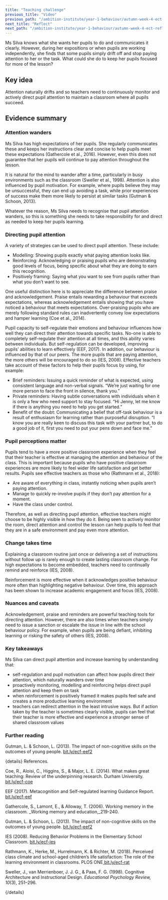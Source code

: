 ```yaml
---
title: "Teaching challenge"
previous_title: "Video"
previous_path: "/ambition-institute/year-1-behaviour/autumn-week-4-ect-video"
next_title: "Reflect"
next_path: "/ambition-institute/year-1-behaviour/autumn-week-4-ect-reflect"
---
```


Ms Silva knows what she wants her pupils to do and communicates it clearly. However, during her expositions or when pupils are working independently, she finds that some pupils simply drift off and stop paying attention to her or the task. What could she do to keep her pupils focused for more of the lesson?

## Key idea

Attention naturally drifts and so teachers need to continuously monitor and actively direct pupil attention to maintain a classroom where all pupils succeed.

## Evidence summary

### Attention wanders

Ms Silva has high expectations of her pupils. She regularly communicates these and keeps her instructions clear and concise to help pupils meet these expectations (Gathercole et al., 2016). However, even this does not guarantee that her pupils will continue to pay attention throughout the lesson.

It is natural for the mind to wander after a time, particularly in busy environments such as the classroom (Sweller et al., 1998). Attention is also influenced by pupil motivation. For example, where pupils believe they may be unsuccessful, they can end up avoiding a task, while prior experiences of success make them more likely to persist at similar tasks (Gutman & Schoon, 2013).

Whatever the reason, Ms Silva needs to recognise that pupil attention wanders, so this is something she needs to take responsibility for and direct as needed to keep her pupils learning.

### Directing pupil attention

A variety of strategies can be used to direct pupil attention. These include:

- Modelling: Showing pupils exactly what paying attention looks like.
- Reinforcing: Acknowledging or praising pupils who are demonstrating good levels of focus, being specific about what they are doing to earn this recognition.
- Positively framing: Saying what you want to see from pupils rather than what you don’t want to see.

One useful distinction here is to appreciate the difference between praise and acknowledgement. Praise entails rewarding a behaviour that exceeds expectations, whereas acknowledgement entails showing that you have noticed a behaviour that meets expectations. Over-praising pupils who are merely following standard rules can inadvertently convey low expectations and hamper learning (Coe et al., 2014).

Pupil capacity to self-regulate their emotions and behaviour influences how well they can direct their attention towards specific tasks. No-one is able to completely self-regulate their attention at all times, and this ability varies between individuals. But self-regulation can be developed, improving pupils’ abilities to learn effectively (EEF, 2017). In addition, our behaviour is influenced by that of our peers. The more pupils that are paying attention, the more others will be encouraged to do so (IES, 2008). Effective teachers take account of these factors to help their pupils focus by using, for example:

- Brief reminders: Issuing a quick reminder of what is expected, using consistent language and non-verbal signals. “We’re just waiting for one more person to face the front in silence, thank you.”
- Private reminders: Having subtle conversations with individuals when it is only a few who need support to stay focused. “Hi Jenny, let me know if there is anything you need to help you get started.”
- Benefit of the doubt: Communicating a belief that off-task behaviour is a result of enthusiasm for learning rather than purposeful disruption. “I know you are really keen to discuss this task with your partner but, to do a good job of it, first you need to put your pens down and face me.”

### Pupil perceptions matter

Pupils tend to have a more positive classroom experience when they feel that their teacher is effective at managing the attention and behaviour of the class. This is important because pupils who have positive classroom experiences are more likely to feel wider life satisfaction and get better results. Pupils see effective teachers as those who (Rathmann et al., 2018):

- Are aware of everything in class, instantly noticing when pupils aren’t paying attention.
- Manage to quickly re-involve pupils if they don’t pay attention for a moment.
- Have the class under control.

Therefore, as well as directing pupil attention, effective teachers might choose to be highly visible in how they do it. Being seen to actively monitor the room, direct attention and control the lesson can help pupils to feel that they are in a safe environment and pay even more attention.

### Change takes time

Explaining a classroom routine just once or delivering a set of instructions without follow up is rarely enough to create lasting classroom change. For high expectations to become embedded, teachers need to continually remind and reinforce (IES, 2008).

Reinforcement is more effective when it acknowledges positive behaviour more often than highlighting negative behaviour. Over time, this approach has been shown to increase academic engagement and focus (IES, 2008).

### Nuances and caveats

Acknowledgement, praise and reminders are powerful teaching tools for directing attention. However, there are also times when teachers simply need to issue a sanction or escalate the issue in line with the school behaviour policy. For example, when pupils are being defiant, inhibiting learning or risking the safety of others (IES, 2008).

### Key takeaways

Ms Silva can direct pupil attention and increase learning by understanding that:

- self-regulation and pupil motivation can affect how pupils direct their attention, which naturally wanders over time
- proactively monitoring, modelling and reinforcing helps direct pupil attention and keep them on task
- when reinforcement is positively framed it makes pupils feel safe and creates a more productive learning environment
- teachers can redirect attention in the least intrusive ways. But if action taken by the teacher is sometimes clearly visible, pupils can feel that their teacher is more effective and experience a stronger sense of shared classroom values

### Further reading

Gutman, L. & Schoon, L. (2013). The impact of non-cognitive skills on the outcomes of young people. [bit.ly/ecf-eef2](http://bit.ly/ecf-eef2)

{details}
References.

Coe, R., Aloisi, C., Higgins, S., &amp; Major, L. E. (2014). What makes great teaching: Review of the underpinning research. Durham University. <a href="http://bit.ly/ecf-coe" target="_blank" rel="noopener">bit.ly/ecf-coe</a>

EEF (2017). Metacognition and Self-regulated learning Guidance Report. <a href="http://bit.ly/ecf-eef" target="_blank" rel="noopener">bit.ly/ecf-eef</a>

Gathercole, S., Lamont, E., &amp; Alloway, T. (2006). Working memory in the classroom. \_Working memory and education,\_219-240.

Gutman, L. &amp; Schoon, L. (2013). The impact of non-cognitive skills on the outcomes of young people. <a href="http://bit.ly/ecf-eef2" target="_blank" rel="noopener">bit.ly/ecf-eef2</a>

IES (2008). Reducing Behavior Problems in the Elementary School Classroom. <a href="http://bit.ly/ecf-ies" target="_blank" rel="noopener">bit.ly/ecf-ies</a>

Rathmann, K., Herke, M., Hurrelmann, K. &amp; Richter, M. (2018). Perceived class climate and school-aged children’s life satisfaction: The role of the learning environment in classrooms. PLOS ONE<a href="http://bit.ly/ecf-rat" target="_blank" rel="noopener"> bit.ly/ecf-rat</a>

Sweller, J., van Merrienboer, J. J. G., &amp; Paas, F. G. (1998). Cognitive Architecture and Instructional Design. _Educational Psychology Review, 10_(3), 251–296.

{/details}
